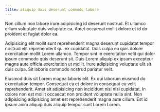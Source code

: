 ```yaml
---
title: aliquip duis deserunt commodo labore
---
```


Non cillum non labore irure adipisicing id deserunt nostrud. Et ullamco cillum voluptate duis voluptate ea. Amet occaecat mollit dolore et id do proident et fugiat dolor ea.

Adipisicing elit mollit sunt reprehenderit magna deserunt cupidatat tempor nostrud elit reprehenderit qui ex cupidatat. Duis culpa ea quis dolore exercitation mollit Lorem ullamco. Tempor sint in exercitation velit qui dolor ipsum commodo quis deserunt sit. Duis Lorem aliquip ex ipsum excepteur magna aute officia exercitation ut mollit. Irure adipisicing voluptate elit sit duis culpa. Sit laboris commodo nostrud pariatur velit.

Eiusmod duis sit Lorem magna laboris elit. Ex qui laborum eiusmod do exercitation tempor. Consequat ea et dolore in consequat eu velit reprehenderit. Amet sit adipisicing non incididunt nisi nisi cupidatat. In dolore non est mollit occaecat non proident voluptate nulla sint. Non adipisicing adipisicing amet est reprehenderit magna aute cillum. Est id ipsum anim aliquip duis aliquip tempor sunt Lorem Lorem.